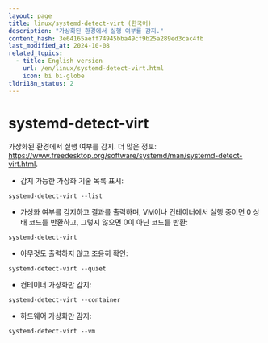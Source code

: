 ```yaml
---
layout: page
title: linux/systemd-detect-virt (한국어)
description: "가상화된 환경에서 실행 여부를 감지."
content_hash: 3e64165aeff74945bba49cf9b25a289ed3cac4fb
last_modified_at: 2024-10-08
related_topics:
  - title: English version
    url: /en/linux/systemd-detect-virt.html
    icon: bi bi-globe
tldri18n_status: 2
---
```

# systemd-detect-virt

가상화된 환경에서 실행 여부를 감지.
더 많은 정보: <https://www.freedesktop.org/software/systemd/man/systemd-detect-virt.html>.

- 감지 가능한 가상화 기술 목록 표시:

`systemd-detect-virt --list`

- 가상화 여부를 감지하고 결과를 출력하며, VM이나 컨테이너에서 실행 중이면 0 상태 코드를 반환하고, 그렇지 않으면 0이 아닌 코드를 반환:

`systemd-detect-virt`

- 아무것도 출력하지 않고 조용히 확인:

`systemd-detect-virt --quiet`

- 컨테이너 가상화만 감지:

`systemd-detect-virt --container`

- 하드웨어 가상화만 감지:

`systemd-detect-virt --vm`
